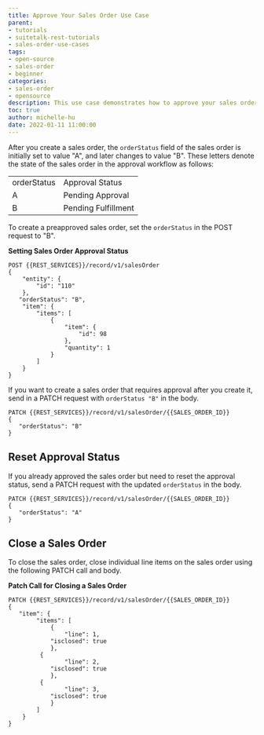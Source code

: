 ```yaml
---
title: Approve Your Sales Order Use Case
parent:
- tutorials
- suitetalk-rest-tutorials
- sales-order-use-cases
tags:
- open-source
- sales-order
- beginner
categories:
- sales-order
- opensource
description: This use case demonstrates how to approve your sales order.
toc: true
author: michelle-hu
date: 2022-01-11 11:00:00
---
```

After you create a sales order, the `orderStatus` field of the sales order is initially set to value "A", and later changes to value "B". These letters denote the state of the sales order in the approval workflow as follows:

<table>
  <tbody>
    <tr>
      <td> orderStatus </td>
      <td> Approval Status </td>
    </tr>
    <tr>
      <td> A </td>
      <td> Pending Approval </td>
    </tr>
    <tr>
      <td> B </td>
      <td> Pending Fulfillment </td>
    </tr>
  </tbody>
</table>

To create a preapproved sales order, set the `orderStatus` in the POST request to "B".

**Setting Sales Order Approval Status**

<!-- {% raw %} -->
```
POST {{REST_SERVICES}}/record/v1/salesOrder
{
    "entity": {
        "id": "110"
    },
   "orderStatus": "B",
    "item": {
        "items": [
            {
                "item": {
                    "id": 98
                },
                "quantity": 1
            }
        ]
    }
}
```
<!-- {% endraw %} -->

If you want to create a sales order that requires approval after you create it, send in a PATCH request with `orderStatus "B"` in the body. 

<!-- {% raw %} -->
```
PATCH {{REST_SERVICES}}/record/v1/salesOrder/{{SALES_ORDER_ID}}
{
   "orderStatus": "B"
}
```
<!-- {% endraw %} -->

## Reset Approval Status

If you already approved the sales order but need to reset the approval status, send a PATCH request with the updated `orderStatus` in the body.

<!-- {% raw %} -->
```
PATCH {{REST_SERVICES}}/record/v1/salesOrder/{{SALES_ORDER_ID}}
{
   "orderStatus": "A"
}
```
<!-- {% endraw %} -->

## Close a Sales Order

To close the sales order, close individual line items on the sales order using the following PATCH call and body.

**Patch Call for Closing a Sales Order**

<!-- {% raw %} -->
```
PATCH {{REST_SERVICES}}/record/v1/salesOrder/{{SALES_ORDER_ID}}
{
   "item": {
        "items": [
            {
                "line": 1,
            "isclosed": true
            },
         {
                "line": 2,
            "isclosed": true
            },
         {
                "line": 3,
            "isclosed": true
            }
        ]
    }
}
```
<!-- {% endraw %} -->